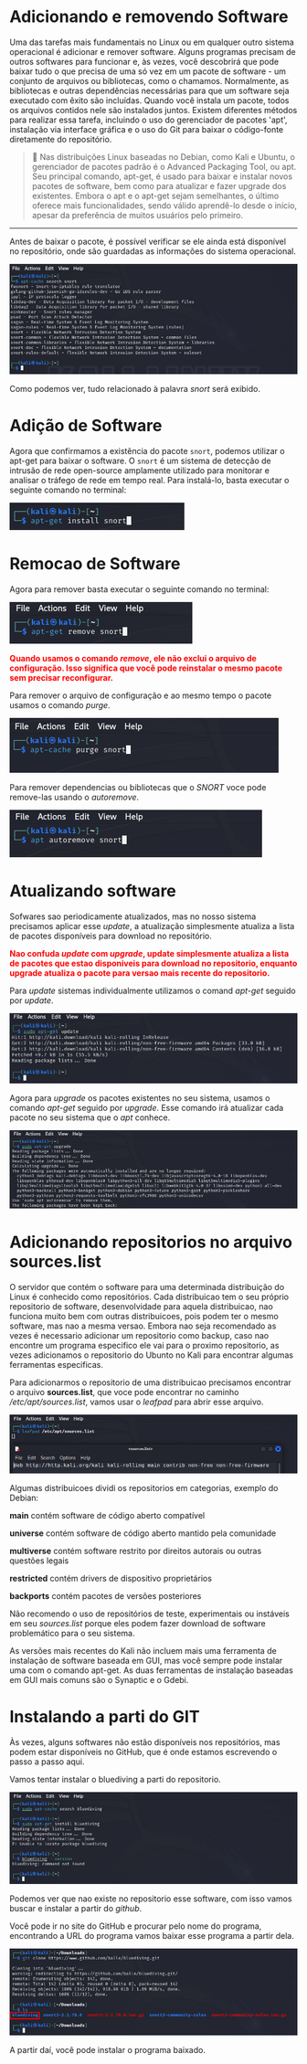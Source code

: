 # Adicionando e removendo Software

Uma das tarefas mais fundamentais no Linux ou em qualquer outro sistema operacional é adicionar e remover software. Alguns programas precisam de outros softwares para funcionar e, às vezes, você descobrirá que pode baixar tudo o que precisa de uma só vez em um pacote de software - um conjunto de arquivos ou bibliotecas, como o chamamos. Normalmente, as bibliotecas e outras dependências necessárias para que um software seja executado com êxito são incluídas. Quando você instala um pacote, todos os arquivos contidos nele são instalados juntos. Existem diferentes métodos para realizar essa tarefa, incluindo o uso do gerenciador de pacotes 'apt', instalação via interface gráfica e o uso do Git para baixar o código-fonte diretamente do repositório.

> **:memo:** Nas distribuições Linux baseadas no Debian, como Kali e Ubuntu, o gerenciador de pacotes padrão é o Advanced Packaging Tool, ou apt. Seu principal comando, apt-get, é usado para baixar e instalar novos pacotes de software, bem como para atualizar e fazer upgrade dos existentes. Embora o apt e o apt-get sejam semelhantes, o último oferece mais funcionalidades, sendo válido aprendê-lo desde o início, apesar da preferência de muitos usuários pelo primeiro.

---

Antes de baixar o pacote, é possível verificar se ele ainda está disponível no repositório, onde são guardadas as informações do sistema operacional.

![apt_search](images/apt-search.png)

Como podemos ver, tudo relacionado à palavra *snort* será exibido.

# Adição de Software

Agora que confirmamos a existência do pacote `snort`, podemos utilizar o apt-get para baixar o software. O `snort` é um sistema de detecção de intrusão de rede open-source amplamente utilizado para monitorar e analisar o tráfego de rede em tempo real. Para instalá-lo, basta executar o seguinte comando no terminal:

![apt_install](images/apt-get_install.png)

# Remocao de Software

Agora para remover basta executar o seguinte comando no terminal:

![apt_remove](images/apt-get_remove.png)

<font color="red">**Quando usamos o comando *remove*, ele não exclui o arquivo de configuração. Isso significa que você pode reinstalar o mesmo pacote sem precisar reconfigurar.**</font>

Para remover o arquivo de configuração e ao mesmo tempo o pacote usamos o comando *purge*.

![purge](images/purge.png)

Para remover dependencias ou bibliotecas que o *SNORT* voce pode remove-las usando o *autoremove*.

![autoremove](images/autoremove.png)

# Atualizando software
Sofwares sao periodicamente atualizados, mas no nosso sistema precisamos aplicar esse *update*, a atualização simplesmente atualiza a lista de pacotes disponíveis para download no repositório.

<font color="red">**Nao confuda *update* com *upgrade*, update simplesmente atualiza a lista de pacotes que estao disponiveis para download no repositorio, enquanto upgrade atualiza o pacote para versao mais recente do repositorio.**</font>

Para *update* sistemas individualmente utilizamos o comand *apt-get* seguido por *update*.

![update](images/update.png)

Agora para *upgrade* os pacotes existentes no seu sistema, usamos o comando *apt-get* seguido por *upgrade*. Esse comando irá atualizar cada pacote no seu sistema que o *apt* conhece.

![update](images/upgrade.png)

# Adicionando repositorios no arquivo sources.list
O servidor que contém o software para uma determinada distribuição do Linux é conhecido como repositórios. Cada distribuicao tem o seu próprio repositorio de software, desenvolvidade para aquela distribuicao, nao funciona muito bem com outras distribuicoes, pois podem ter o mesmo software, mas nao a mesma versao. Embora nao seja recomendado as vezes é necessario adicionar um repositorio como backup, caso nao encontre um programa especifico ele vai para o proximo repositorio, as vezes adicionamos o repositorio do Ubunto no Kali para encontrar algumas ferramentas especificas.

Para adicionarmos o repositorio de uma distribuicao precisamos encontrar o arquivo **sources.list**, que voce pode encontrar no caminho */etc/apt/sources.list*, vamos usar o *leafpad* para abrir esse arquivo.

![repository](images/repository.png)

Algumas distribuicoes dividi os repositorios em categorias, exemplo do Debian:

**main** contém software de código aberto compatível

**universe** contém software de código aberto mantido pela comunidade

**multiverse** contém software restrito por direitos autorais ou outras questões legais

**restricted** contém drivers de dispositivo proprietários

**backports** contém pacotes de versões posteriores

Não recomendo o uso de repositórios de teste, experimentais ou instáveis em seu *sources.list* porque eles podem fazer download de software problemático para o seu sistema.

As versões mais recentes do Kali não incluem mais uma ferramenta de instalação de software baseada em GUI, mas você sempre pode instalar uma com o comando apt-get. As duas ferramentas de instalação baseadas em GUI mais comuns são o Synaptic e o Gdebi. 

# Instalando a parti do GIT
Às vezes, alguns softwares não estão disponíveis nos repositórios, mas podem estar disponíveis no GitHub, que é onde estamos escrevendo o passo a passo aqui.

Vamos tentar instalar o bluediving a parti do repositorio.

![git](images/git.png)

Podemos ver que nao existe no repositorio esse software, com isso vamos buscar e instalar a partir do *github*.

Você pode ir no site do GitHub e procurar pelo nome do programa, encontrando a URL do programa vamos baixar esse programa a partir dela.

![git_2](images/git_2.png)

A partir daí, você pode instalar o programa baixado.



